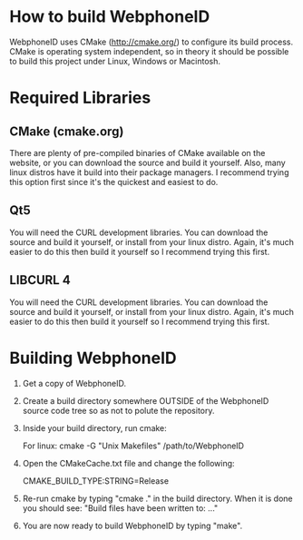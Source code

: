 How to build WebphoneID
=======================

WebphoneID uses CMake (http://cmake.org/) to configure its build process.  CMake is operating system
independent, so in theory it should be possible to build this project under Linux, Windows or
Macintosh.


Required Libraries
==================

CMake (cmake.org)
-----------------
There are plenty of pre-compiled binaries of CMake available on the website, or you can download
the source and build it yourself.  Also, many linux distros have it build into their package
managers.  I recommend trying this option first since it's the quickest and easiest to do.


Qt5
---
You will need the CURL development libraries.  You can download the source and build it yourself,
or install from your linux distro.  Again, it's much easier to do this then build it yourself so
I recommend trying this first.


LIBCURL 4
---------
You will need the CURL development libraries.  You can download the source and build it yourself,
or install from your linux distro.  Again, it's much easier to do this then build it yourself so
I recommend trying this first.


Building WebphoneID
================

1. Get a copy of WebphoneID.

2. Create a build directory somewhere OUTSIDE of the WebphoneID source code tree so as not to
   polute the repository.

3. Inside your build directory, run cmake:

   For linux: cmake -G "Unix Makefiles" /path/to/WebphoneID

4. Open the CMakeCache.txt file and change the following:

   CMAKE_BUILD_TYPE:STRING=Release

5. Re-run cmake by typing "cmake ." in the build directory.  When it is done you should see:
   "Build files have been written to: ..."

6. You are now ready to build WebphoneID by typing "make".
